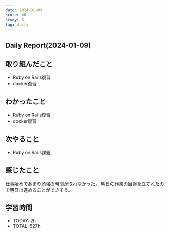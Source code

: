 ```yaml
---
date: 2024-01-09
score: 40
study: 5
tag: daily
---
```

## Daily Report(2024-01-09)
## 取り組んだこと
- Ruby on Rails復習
- docker復習
## わかったこと
- Ruby on Rails復習
- docker復習
## 次やること
- Ruby on Rails課題
## 感じたこと
仕事始めであまり勉強の時間が取れなかった。
明日の作業の目途を立てれたので明日は進めることができそう。
## 学習時間
- TODAY: 2h
- TOTAL: 527h